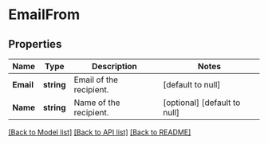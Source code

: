 # EmailFrom

## Properties
Name | Type | Description | Notes
------------ | ------------- | ------------- | -------------
**Email** | **string** | Email of the recipient. | [default to null]
**Name** | **string** | Name of the recipient. | [optional] [default to null]

[[Back to Model list]](../README.md#documentation-for-models) [[Back to API list]](../README.md#documentation-for-api-endpoints) [[Back to README]](../README.md)


